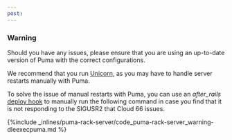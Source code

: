 ```yaml
---
post: 
---
```


### Warning

Should you have any issues, please ensure that you are using an up-to-date version of Puma with the correct configurations.

We recommend that you run [Unicorn](/web-server/unicorn-rack-server), as you may have to handle server restarts manually with Puma.




To solve the issue of manual restarts with Puma, you can use an _after_rails_ [deploy hook](/deployment/deploy-hooks) to manually run the following command in case you find that it is not responding to the SIGUSR2 that Cloud 66 issues.



{%include _inlines/puma-rack-server/code_puma-rack-server_warning-dleexecpuma.md %}


